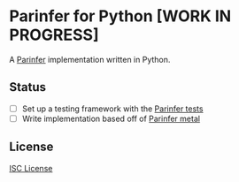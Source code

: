 # Parinfer for Python [WORK IN PROGRESS]

A [Parinfer] implementation written in Python.

## Status

* [ ] Set up a testing framework with the [Parinfer tests]
* [ ] Write implementation based off of [Parinfer metal]

## License

[ISC License]

[Parinfer]:http://shaunlebron.github.io/parinfer/
[Parinfer tests]:https://github.com/shaunlebron/parinfer/tree/master/lib/test/parinfer/cases
[Parinfer metal]:https://github.com/shaunlebron/parinfer/tree/metal/lib/metal/src
[ISC License]:LICENSE.md
